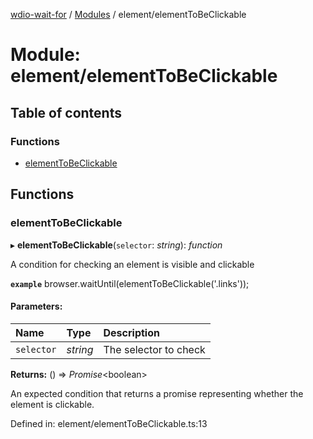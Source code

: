 [wdio-wait-for](../README.md) / [Modules](../modules.md) / element/elementToBeClickable

# Module: element/elementToBeClickable

## Table of contents

### Functions

- [elementToBeClickable](element_elementtobeclickable.md#elementtobeclickable)

## Functions

### elementToBeClickable

▸ **elementToBeClickable**(`selector`: *string*): *function*

A condition for checking an element is visible and clickable

**`example`** 
browser.waitUntil(elementToBeClickable('.links'));

#### Parameters:

| Name | Type | Description |
| :------ | :------ | :------ |
| `selector` | *string* | The selector to check |

**Returns:** () => *Promise*<boolean\>

An expected condition that returns a promise
    representing whether the element is clickable.

Defined in: element/elementToBeClickable.ts:13
